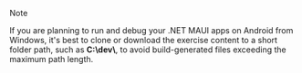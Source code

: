 > [!NOTE]
> If you are planning to run and debug your .NET MAUI apps on Android from Windows, it's best to clone or download the exercise content to a short folder path, such as **C:\\dev\\**, to avoid build-generated files exceeding the maximum path length.